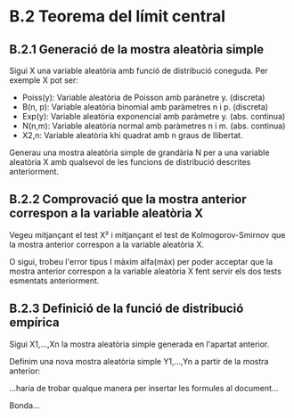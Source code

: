 # B.2 Teorema del límit central

## B.2.1 Generació de la mostra aleatòria simple

Sigui X una variable aleatòria amb funció de distribució coneguda. Per exemple X pot ser:

* Poiss(y): Variable aleatòria de Poisson amb parànetre y. (discreta)
* B(n, p): Variable aleatòria binomial amb paràmetres n i p. (discreta)
* Exp(y): Variable aleatòria exponencial amb paràmetre y. (abs. continua)
* N(n,m): Variable aleatòria normal amb paràmetres n i m. (abs. continua)
* X2,n: Variable aleatòria khi quadrat amb n graus de llibertat.

Generau una mostra aleatòria simple de grandària N per a una variable aleatòria X amb qualsevol de les funcions de distribució descrites anteriorment. 

## B.2.2 Comprovació que la mostra anterior correspon a la variable aleatòria X

Vegeu mitjançant el test X² i mitjançant el test de Kolmogorov-Smirnov que la mostra anterior correspon a la variable aleatòria X.

O sigui, trobeu l'error tipus I màxim alfa(màx) per poder acceptar que la mostra anterior correspon a la variable aleatòria X fent servir els dos tests esmentats anteriorment.

## B.2.3 Definició de la funció de distribució empírica

Sigui X1,...,Xn la mostra aleatòria simple generada en l'apartat anterior.

Definim una nova mostra aleatòria simple Y1,...,Yn a partir de la mostra anterior:

...haria de trobar qualque manera per insertar les formules al document...

Bonda...
